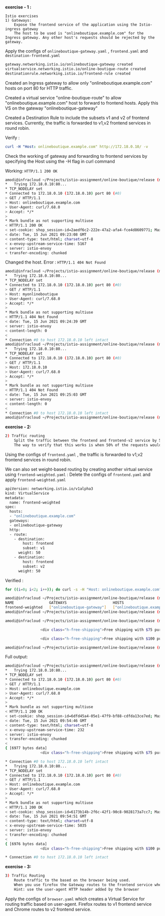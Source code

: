 **exercise - 1 :** 
```
Istio exercises
1) Gateways:
    Expose the frontend service of the application using the Istio-ingress gateway
	The host to be used is "onlineboutique.example.com" for the Ingress gateway. Any other host's requests should be rejected by the gateway.
```

Apply the configs of `onlineboutique-gateway.yaml` , `frontend.yaml` and `destination-frontend.yaml`

```bash
gateway.networking.istio.io/onlineboutique-gateway created
virtualservice.networking.istio.io/online-boutique-route created
destinationrule.networking.istio.io/frontend-rule created
```

Created an Ingress gateway to allow only "onlineboutique.example.com" hosts on port 80 for HTTP traffic.

Created a virtual service "online-boutique-route" to allow "onlineboutique.example.com" host to forward to frontend hosts. Apply this VS on the gateway "onlineboutique-gateway"

Created a Destination Rule to include the subsets v1 and v2 of frontend services. Currently, the traffic is forwarded to v1,v2 frontend services in round robin.

Verify : 

```yaml
curl -H "Host: onlineboutique.example.com" http://172.18.0.10/ -v
```

Check the working of gateway and forwarding to frontend services by specifying the Host using the -H flag in curl command

Working: `HTTP/1.1 200 OK`

```bash
amodi@infracloud ~/Projects/istio-assignment/online-boutique/release (master*?) $ curl -H "Host: onlineboutique.example.com" http://172.18.0.10/ -v
*   Trying 172.18.0.10:80...
* TCP_NODELAY set
* Connected to 172.18.0.10 (172.18.0.10) port 80 (#0)
> GET / HTTP/1.1
> Host: onlineboutique.example.com
> User-Agent: curl/7.68.0
> Accept: */*
> 
* Mark bundle as not supporting multiuse
< HTTP/1.1 200 OK
< set-cookie: shop_session-id=2aedf6c2-222e-47a2-afa4-fce4d8609771; Max-Age=172800
< date: Tue, 15 Jun 2021 09:23:08 GMT
< content-type: text/html; charset=utf-8
< x-envoy-upstream-service-time: 5167
< server: istio-envoy
< transfer-encoding: chunked
```

Changed the host. Error : `HTTP/1.1 404 Not Found`

```bash
amodi@infracloud ~/Projects/istio-assignment/online-boutique/release (master*?) $ curl -H "Host: myonlineboutique" http://172.18.0.10/ -v                                     
*   Trying 172.18.0.10:80...
* TCP_NODELAY set
* Connected to 172.18.0.10 (172.18.0.10) port 80 (#0)
> GET / HTTP/1.1
> Host: myonlineboutique
> User-Agent: curl/7.68.0
> Accept: */*
> 
* Mark bundle as not supporting multiuse
< HTTP/1.1 404 Not Found
< date: Tue, 15 Jun 2021 09:24:39 GMT
< server: istio-envoy
< content-length: 0
< 
* Connection #0 to host 172.18.0.10 left intact
amodi@infracloud ~/Projects/istio-assignment/online-boutique/release (master*?) $ curl http://172.18.0.10/ -v       
*   Trying 172.18.0.10:80...
* TCP_NODELAY set
* Connected to 172.18.0.10 (172.18.0.10) port 80 (#0)
> GET / HTTP/1.1
> Host: 172.18.0.10
> User-Agent: curl/7.68.0
> Accept: */*
> 
* Mark bundle as not supporting multiuse
< HTTP/1.1 404 Not Found
< date: Tue, 15 Jun 2021 09:25:03 GMT
< server: istio-envoy
< content-length: 0
< 
* Connection #0 to host 172.18.0.10 left intact
amodi@infracloud ~/Projects/istio-assignment/online-boutique/release (master*?) $
```

**exercise - 2:**

```bash
2) Traffic routing 
    Split the traffic between the frontend and frontend-v2 service by 50%. 
	The way to verify that this works is when 50% of the requests would show the landing page banner as "Free shipping with $100 purchase!" vs "Free shipping with $75 purchase!"
```

Using the configs of `frontend.yaml` , the traffic is forwarded to v1,v2 frontend services in round robin.

We can also set weight-based routing by creating another virtual service using `frontend-weighted.yaml` : Delete the configs of `frontend.yaml` and apply `frontend-weighted.yaml`

```bash
apiVersion: networking.istio.io/v1alpha3
kind: VirtualService
metadata:
  name: frontend-weighted
spec:
  hosts:
  - "onlineboutique.example.com"
  gateways:
  - onlineboutique-gateway
  http:
  - route:
    - destination:
        host: frontend
        subset: v1
      weight: 50
    - destination:
        host: frontend
        subset: v2
      weight: 50
```

Verified : 

```bash
for ((i=0; i<2; i++)); do curl -s -H "Host: onlineboutique.example.com" http://172.18.0.10/ | grep -A 2 "free-shipping"; done
```

```bash
amodi@infracloud ~/Projects/istio-assignment/online-boutique/release (master*?) $ k get virtualservice
NAME                GATEWAYS                     HOSTS                            AGE
frontend-weighted   ["onlineboutique-gateway"]   ["onlineboutique.example.com"]   8m59s
amodi@infracloud ~/Projects/istio-assignment/online-boutique/release (master*?) $
```

```bash
amodi@infracloud ~/Projects/istio-assignment/online-boutique/release (master*?) $ for ((i=0; i<2; i++)); do curl -s -H "Host: onlineboutique.example.com" http://172.18.0.10/ | grep -A 2 "free-shipping"; done

                <div class="h-free-shipping">Free shipping with $75 purchase! &nbsp;&nbsp;</div>

                <div class="h-free-shipping">Free shipping with $100 purchase! &nbsp;&nbsp;</div>

amodi@infracloud ~/Projects/istio-assignment/online-boutique/release (master*?) $
```

Full output:

```bash
amodi@infracloud ~/Projects/istio-assignment/online-boutique/release (master*?) $ for ((i=0; i<2; i++)); do curl -s -H "Host: onlineboutique.example.com" http://172.18.0.10/ -v | grep -A 2 "free-shipping"; done 
*   Trying 172.18.0.10:80...
* TCP_NODELAY set
* Connected to 172.18.0.10 (172.18.0.10) port 80 (#0)
> GET / HTTP/1.1
> Host: onlineboutique.example.com
> User-Agent: curl/7.68.0
> Accept: */*
> 
* Mark bundle as not supporting multiuse
< HTTP/1.1 200 OK
< set-cookie: shop_session-id=6dfd45a4-05e1-47f9-bf88-cdfda13ce7ed; Max-Age=172800
< date: Tue, 15 Jun 2021 09:54:46 GMT
< content-type: text/html; charset=utf-8
< x-envoy-upstream-service-time: 232
< server: istio-envoy
< transfer-encoding: chunked
< 
{ [6977 bytes data]
                <div class="h-free-shipping">Free shipping with $75 purchase! &nbsp;&nbsp;</div>

* Connection #0 to host 172.18.0.10 left intact
*   Trying 172.18.0.10:80...
* TCP_NODELAY set
* Connected to 172.18.0.10 (172.18.0.10) port 80 (#0)
> GET / HTTP/1.1
> Host: onlineboutique.example.com
> User-Agent: curl/7.68.0
> Accept: */*
> 
* Mark bundle as not supporting multiuse
< HTTP/1.1 200 OK
< set-cookie: shop_session-id=6173b14b-2f6c-42f1-90c8-9028173a7cc7; Max-Age=172800
< date: Tue, 15 Jun 2021 09:54:51 GMT
< content-type: text/html; charset=utf-8
< x-envoy-upstream-service-time: 5035
< server: istio-envoy
< transfer-encoding: chunked
< 
{ [6976 bytes data]
                <div class="h-free-shipping">Free shipping with $100 purchase! &nbsp;&nbsp;</div>

* Connection #0 to host 172.18.0.10 left intact
```

**exercise - 3:**

```bash
3) Traffic Routing
	Route traffic to the based on the browser being used. 
	When you use firefox the Gateway routes to the frontend service whereas it routes to the frontend-v2 pods if it is accessed via Chrome 
	Hint: use the user-agent HTTP header added by the browser
```

Apply the configs of `browser.yaml` which creates a Virtual Service for routing traffic based on user-agent. Firefox routes to v1 frontend service and Chrome routes to v2 frontend service.
